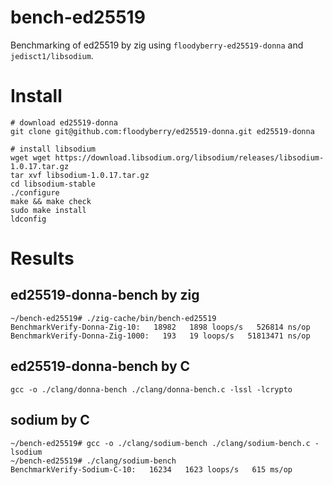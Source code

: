 # bench-ed25519
Benchmarking of ed25519 by zig using `floodyberry-ed25519-donna` and `jedisct1/libsodium`.

# Install
```
# download ed25519-donna
git clone git@github.com:floodyberry/ed25519-donna.git ed25519-donna

# install libsodium
wget wget https://download.libsodium.org/libsodium/releases/libsodium-1.0.17.tar.gz
tar xvf libsodium-1.0.17.tar.gz
cd libsodium-stable
./configure
make && make check
sudo make install
ldconfig
```

# Results
## ed25519-donna-bench by zig
```
~/bench-ed25519# ./zig-cache/bin/bench-ed25519
BenchmarkVerify-Donna-Zig-10:   18982   1898 loops/s   526814 ns/op
BenchmarkVerify-Donna-Zig-1000:   193   19 loops/s   51813471 ns/op
```

## ed25519-donna-bench by C
```
gcc -o ./clang/donna-bench ./clang/donna-bench.c -lssl -lcrypto
```

## sodium by C
```
~/bench-ed25519# gcc -o ./clang/sodium-bench ./clang/sodium-bench.c -lsodium
~/bench-ed25519# ./clang/sodium-bench
BenchmarkVerify-Sodium-C-10:   16234   1623 loops/s   615 ms/op
```
